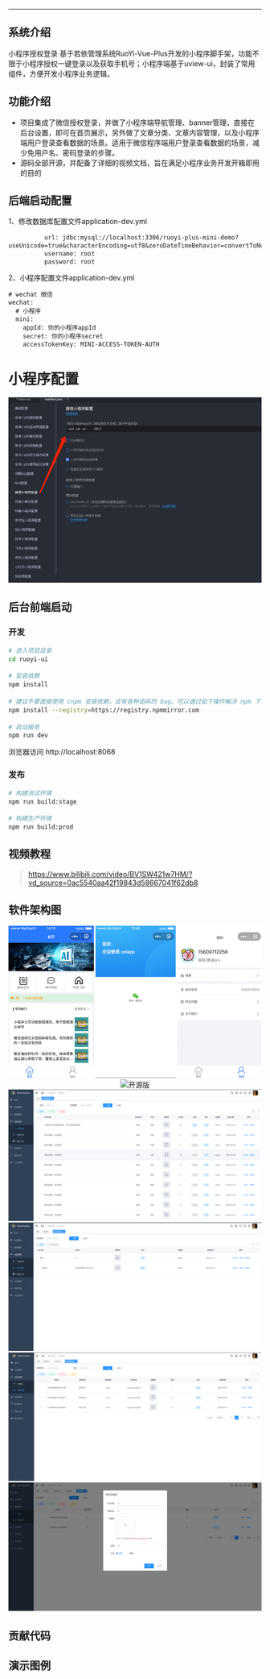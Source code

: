 
- - -

## 系统介绍
小程序授权登录
基于若依管理系统RuoYi-Vue-Plus开发的小程序脚手架，功能不限于小程序授权一键登录以及获取手机号；小程序端基于uview-ui，封装了常用组件，方便开发小程序业务逻辑。

## 功能介绍
* 项目集成了微信授权登录，并做了小程序端导航管理、banner管理，直接在后台设置，即可在首页展示，另外做了文章分类、文章内容管理，以及小程序端用户登录查看数据的场景。适用于微信程序端用户登录查看数据的场景，减少免用户名、密码登录的步骤。
* 源码全部开源，并配备了详细的视频文档，旨在满足小程序业务开发开箱即用的目的
## 后端启动配置
1、修改数据库配置文件application-dev.yml
```agsl
          url: jdbc:mysql://localhost:3306/ruoyi-plus-mini-demo?useUnicode=true&characterEncoding=utf8&zeroDateTimeBehavior=convertToNull&useSSL=true&serverTimezone=GMT%2B8&autoReconnect=true&rewriteBatchedStatements=true
          username: root
          password: root
```
2、小程序配置文件application-dev.yml
```agsl
# wechat 微信
wechat:
  # 小程序
  mini:
    appId: 你的小程序appId
    secret: 你的小程序secret
    accessTokenKey: MINI-ACCESS-TOKEN-AUTH
```

# 小程序配置
<p align="center">
<img alt="开源版" src="https://github.com/huangxing2010/ruoyi-plus-mini-demo/blob/main/script/demo/web01.png?raw=true">
</p>

## 后台前端启动
### 开发

```bash
# 进入项目目录
cd ruoyi-ui

# 安装依赖
npm install

# 建议不要直接使用 cnpm 安装依赖，会有各种诡异的 bug。可以通过如下操作解决 npm 下载速度慢的问题
npm install --registry=https://registry.npmmirror.com

# 启动服务
npm run dev
```

浏览器访问 http://localhost:8068

### 发布

```bash
# 构建测试环境
npm run build:stage

# 构建生产环境
npm run build:prod
```

## 视频教程
> https://www.bilibili.com/video/BV1SW421w7HM/?vd_source=0ac5540aa42f19843d58667041f62db8

## 软件架构图

<p align="center">
	  <img alt="开源版" src="https://github.com/huangxing2010/ruoyi-plus-mini-demo/blob/main/script/demo/demo01.jpg?raw=true">
	  <img alt="开源版" src="https://github.com/huangxing2010/ruoyi-plus-mini-demo/blob/main/script/demo/hd01.png?raw=true">
	  <img alt="开源版" src="https://github.com/huangxing2010/ruoyi-plus-mini-demo/blob/main/script/demo/hd02.png?raw=true">
	  <img alt="开源版" src="https://github.com/huangxing2010/ruoyi-plus-mini-demo/blob/main/script/demo/hd03.png?raw=true">
	  <img alt="开源版" src="https://github.com/huangxing2010/ruoyi-plus-mini-demo/blob/main/script/demo/hd04.png?raw=true">
	  <img alt="开源版" src="https://github.com/huangxing2010/ruoyi-plus-mini-demo/blob/main/script/demo/hd05.png?raw=true">
</p>

## 贡献代码




## 演示图例

